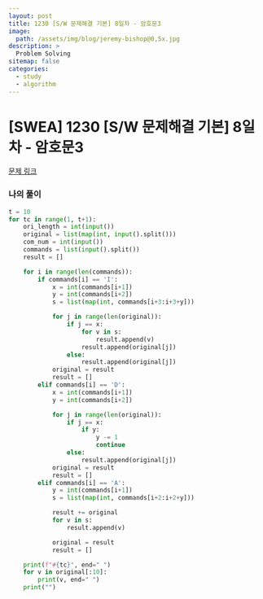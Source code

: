 ```yaml
---
layout: post
title: 1230 [S/W 문제해결 기본] 8일차 - 암호문3
image:
  path: /assets/img/blog/jeremy-bishop@0,5x.jpg
description: >
  Problem Solving
sitemap: false
categories:
  - study
  - algorithm
---
```


# [SWEA] 1230 [S/W 문제해결 기본] 8일차 - 암호문3

[문제 링크](https://swexpertacademy.com/main/code/problem/problemDetail.do?problemLevel=3&contestProbId=AV14zIwqAHwCFAYD&categoryId=AV14zIwqAHwCFAYD&categoryType=CODE&problemTitle=S%2FW&orderBy=FIRST_REG_DATETIME&selectCodeLang=ALL&select-1=3&pageSize=10&pageIndex=1&&&&&&&&&&)


### 나의 풀이

```python
t = 10
for tc in range(1, t+1):
    ori_length = int(input())
    original = list(map(int, input().split()))
    com_num = int(input())
    commands = list(input().split())
    result = []

    for i in range(len(commands)):
        if commands[i] == 'I':
            x = int(commands[i+1])
            y = int(commands[i+2])
            s = list(map(int, commands[i+3:i+3+y]))

            for j in range(len(original)):
                if j == x:
                    for v in s:
                        result.append(v)
                    result.append(original[j])
                else:
                    result.append(original[j])
            original = result
            result = []
        elif commands[i] == 'D':
            x = int(commands[i+1])
            y = int(commands[i+2])

            for j in range(len(original)):
                if j == x:
                    if y:
                        y -= 1
                        continue
                else:
                    result.append(original[j])
            original = result
            result = []
        elif commands[i] == 'A':
            y = int(commands[i+1])
            s = list(map(int, commands[i+2:i+2+y]))

            result += original
            for v in s:
                result.append(v)

            original = result
            result = []

    print(f"#{tc}", end=" ")
    for v in original[:10]:
        print(v, end=" ")
    print("")
```
